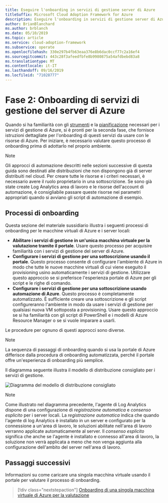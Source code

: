 ```yaml
---
title: Eseguire l'onboarding in servizi di gestione server di Azure
titleSuffix: Microsoft Cloud Adoption Framework for Azure
description: Eseguire l'onboarding in servizi di gestione server di Azure
author: BrianBlanchard
ms.author: brblanch
ms.date: 05/10/2019
ms.topic: article
ms.service: cloud-adoption-framework
ms.subservice: operate
ms.openlocfilehash: 330e297b4fb63eaa376e8b6dac0ccf77c2a16ef4
ms.sourcegitcommit: 443c28f3afeedfbfe8b9980875a54afdbebd83a8
ms.translationtype: MT
ms.contentlocale: it-IT
ms.lasthandoff: 09/16/2019
ms.locfileid: "71028777"
---
```

# <a name="phase-2-onboarding-azure-server-management-services"></a>Fase 2: Onboarding di servizi di gestione del server di Azure

Quando si ha familiarità con gli [strumenti](./tools-services.md) e la [pianificazione](./prerequisites.md) necessari per i servizi di gestione di Azure, si è pronti per la seconda fase, che fornisce istruzioni dettagliate per l'onboarding di questi servizi da usare con le risorse di Azure. Per iniziare, è necessario valutare questo processo di onboarding prima di adottarlo nel proprio ambiente.

> [!NOTE]
> Gli approcci di automazione descritti nelle sezioni successive di questa guida sono destinati alle distribuzioni che non dispongono già di server distribuiti nel cloud. Per creare tutte le risorse e i criteri necessari, è necessario avere il ruolo proprietario in una sottoscrizione. Se sono già state create Log Analytics area di lavoro e le risorse dell'account di automazione, è consigliabile passare queste risorse nei parametri appropriati quando si avviano gli script di automazione di esempio.

## <a name="onboarding-processes"></a>Processi di onboarding

Questa sezione del materiale sussidiario illustra i seguenti processi di onboarding per le macchine virtuali di Azure e i server locali:

- **Abilitare i servizi di gestione in un'unica macchina virtuale per la valutazione tramite il portale**. Usare questo processo per acquisire familiarità con i servizi di gestione del server di Azure.
- **Configurare i servizi di gestione per una sottoscrizione usando il portale**. Questo processo consente di configurare l'ambiente di Azure in modo che tutte le nuove macchine virtuali di cui viene eseguito il provisioning usino automaticamente i servizi di gestione. Utilizzare questo approccio se si preferisce l'esperienza portale di Azure per gli script e le righe di comando.
- **Configurare i servizi di gestione per una sottoscrizione usando automazione di Azure**. Questo processo è completamente automatizzato. È sufficiente creare una sottoscrizione e gli script configureranno l'ambiente in modo da usare i servizi di gestione per qualsiasi nuova VM sottoposta a provisioning. Usare questo approccio se si ha familiarità con gli script di PowerShell e i modelli di Azure Resource Manager o se si vuole imparare a usarli.

Le procedure per ognuno di questi approcci sono diverse.

> [!NOTE]
> La sequenza di passaggi di onboarding quando si usa la portale di Azure differisce dalla procedura di onboarding automatizzata, perché il portale offre un'esperienza di onboarding più semplice.

Il diagramma seguente illustra il modello di distribuzione consigliato per i servizi di gestione. 

![Diagramma del modello di distribuzione consigliato](./media/recommended-deployment.png)

> [!NOTE]
> Come illustrato nel diagramma precedente, l'agente di Log Analytics dispone di una configurazione di *registrazione automatica* e *consenso esplicito* per i server locali. La *registrazione automatica* indica che quando l'agente di log Analytics è installato in un server e configurato per la connessione a un'area di lavoro, le soluzioni abilitate nell'area di lavoro verranno applicate automaticamente al server. Il *consenso esplicito* significa che anche se l'agente è installato e connesso all'area di lavoro, la soluzione non verrà applicata a meno che non venga aggiunta alla configurazione dell'ambito del server nell'area di lavoro.

## <a name="next-steps"></a>Passaggi successivi

Informazioni su come caricare una singola macchina virtuale usando il portale per valutare il processo di onboarding.

> [!div class="nextstepaction"]
> [Onboarding di una singola macchina virtuale di Azure per la valutazione](./onboard-single-vm.md)
